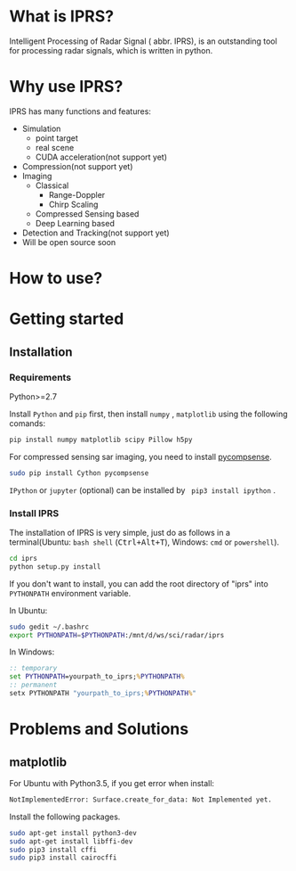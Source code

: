 # What is IPRS?

Intelligent Processing of Radar Signal ( abbr. IPRS), is an outstanding tool for processing radar signals, which is written in python.


# Why use IPRS?

IPRS has many functions and features:

+ Simulation
    - point target
    - real scene
    - CUDA acceleration(not support yet)
+ Compression(not support yet)
+ Imaging
    - Classical 
        * Range-Doppler
        * Chirp Scaling
    - Compressed Sensing based
    - Deep Learning based
+ Detection and Tracking(not support yet)
+ Will be open source soon

# How to use?


# Getting started

## Installation

### Requirements

Python>=2.7

Install `Python` and `pip` first, then install `numpy` , `matplotlib` using the following comands:

```bash
pip install numpy matplotlib scipy Pillow h5py
```

For compressed sensing sar imaging, you need to install [pycompsense](http://pythonhosted.org/pycompsense/index.html).

```bash
sudo pip install Cython pycompsense
```

`IPython` or `jupyter` (optional) can be installed by `` pip3 install ipython`` .

### Install IPRS

The installation of IPRS is very simple, just do as follows in a terminal(Ubuntu: `bash shell` (<kbd>Ctrl+Alt+T</kbd>), Windows: `cmd` or `powershell`).

```bash
cd iprs
python setup.py install
```

If you don't want to install, you can add the root directory of "iprs" into ``PYTHONPATH`` environment variable.

In Ubuntu:

```bash
sudo gedit ~/.bashrc
export PYTHONPATH=$PYTHONPATH:/mnt/d/ws/sci/radar/iprs
```
In Windows:

```bat
:: temporary
set PYTHONPATH=yourpath_to_iprs;%PYTHONPATH%
:: permanent
setx PYTHONPATH "yourpath_to_iprs;%PYTHONPATH%"
```

<!-- ```bat
:: temporary
set PYTHONPATH=D:\ws\sci\radar\iprs;%PYTHONPATH%
:: permanent
setx PYTHONPATH "D:\ws\sci\radar\iprs;%PYTHONPATH%"
``` -->

<!--
or you can do this with GUI.

Open the ``New system variable`` dialog box by the following steps:

``Control Panel -> System -> Advanced system settings -> environment variable -> system variable -> New``

Then input the name and value of new system variable:

![setting PYTHONPATH environment variable in Windows](./PYTHONPATH.png)
-->

# Problems and Solutions

## matplotlib

For Ubuntu with Python3.5, if you get error when install:

```bash
NotImplementedError: Surface.create_for_data: Not Implemented yet.
```

Install the following packages.

```bash
sudo apt-get install python3-dev
sudo apt-get install libffi-dev
sudo pip3 install cffi
sudo pip3 install cairocffi
```


